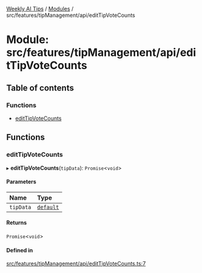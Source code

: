 [Weekly AI Tips](../README.md) / [Modules](../modules.md) / src/features/tipManagement/api/editTipVoteCounts

# Module: src/features/tipManagement/api/editTipVoteCounts

## Table of contents

### Functions

- [editTipVoteCounts](src_features_tipManagement_api_editTipVoteCounts.md#edittipvotecounts)

## Functions

### editTipVoteCounts

▸ **editTipVoteCounts**(`tipData`): `Promise`\<`void`\>

#### Parameters

| Name | Type |
| :------ | :------ |
| `tipData` | [`default`](../interfaces/src_features_tipManagement_types_TipEntity.default.md) |

#### Returns

`Promise`\<`void`\>

#### Defined in

[src/features/tipManagement/api/editTipVoteCounts.ts:7](https://github.com/alexsoyes/weekly-ai-tips/blob/b3fea4afd71b68632685f2d382621a10bad6affa/src/features/tipManagement/api/editTipVoteCounts.ts#L7)

